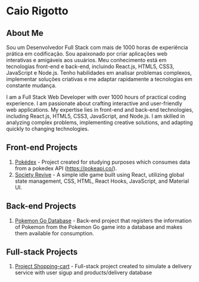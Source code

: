# Caio Rigotto

## About Me
Sou um Desenvolvedor Full Stack com mais de 1000 horas de experiência prática em codificação. Sou apaixonado por criar aplicações web interativas e amigáveis aos usuários. Meu conhecimento está em tecnologias front-end e back-end, incluindo React.js, HTML5, CSS3, JavaScript e Node.js. Tenho habilidades em analisar problemas complexos, implementar soluções criativas e me adaptar rapidamente a tecnologias em constante mudança.


I am a Full Stack Web Developer with over 1000 hours of practical coding experience. I am passionate about crafting interactive and user-friendly web applications. My expertise lies in front-end and back-end technologies, including React.js, HTML5, CSS3, JavaScript, and Node.js. I am skilled in analyzing complex problems, implementing creative solutions, and adapting quickly to changing technologies.

## Front-end Projects
1. [Pokédex](https://github.com/CaioRig/portfolio/tree/main/projects/in-development/front-end/pokedex) - Project created for studying purposes which consumes data from a pokedex API (https://pokeapi.co/).
2. [Society Revive](https://github.com/CaioRig/idle-game-noname/blob/main/README.md) - A simple idle game built using React, utilizing global state management, CSS, HTML, React Hooks, JavaScript, and Material UI.

## Back-end Projects
1. [Pokemon Go Database](https://github.com/CaioRig/portfolio/tree/main/projects/in-development/back-end/Pkm%20Go) - Back-end project that registers the information of Pokemon from the Pokemon Go game into a database and makes them available for consumption.

## Full-stack Projects
1. [Project Shopping-cart](https://github.com/CaioRig/portfolio/tree/main/projects/in-development/full-stack/shopping-cart) - Full-stack project created to simulate a delivery service with user sigup and products/delivery database
